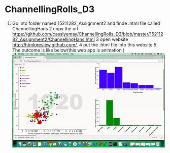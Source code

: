 # ChannellingRolls_D3

 1. Go into folder named 15211282_Assignment2 and finde .html file called ChannellingHans
 2 copy the url https://github.com/cassiyemay/ChannellingRolls_D3/blob/master/15211282_Assignment2/ChannellingHans.html
 3 open website http://htmlpreview.github.com/.
 4 put the .html file into this website
 5 The outcome is like below(this web app is animation )
![outcome on EC2](img-folder/ChannellingHans.gif)

